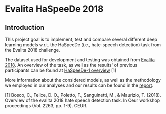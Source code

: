 # Evalita HaSpeeDe 2018

## Introduction
This project goal is to implement, test and compare several different deep learning models w.r.t. the HaSpeeDe (i.e., hate-speech detection) task from the Evalita 2018 challenge.

The dataset used for development and testing was obtained from [Evalita 2018](https://www.di.unito.it/~tutreeb/haspeede-evalita18/). An overview of the task, as well as the results' of previous participants can be found at [HaSpeeDe-1 overview](https://books.openedition.org/aaccademia/4503?lang=it) [1]

More information about the considered models, as well as the methodology we employed in our analyses and our results can be found in the [report](https://github.com/NennoMP/evalita-haspeede-2018/blob/main/report.pdf).




[1] Bosco, C., Felice, D. O., Poletto, F., Sanguinetti, M., & Maurizio, T. (2018). Overview of the evalita 2018 hate speech detection task. In Ceur workshop proceedings (Vol. 2263, pp. 1-9). CEUR.
